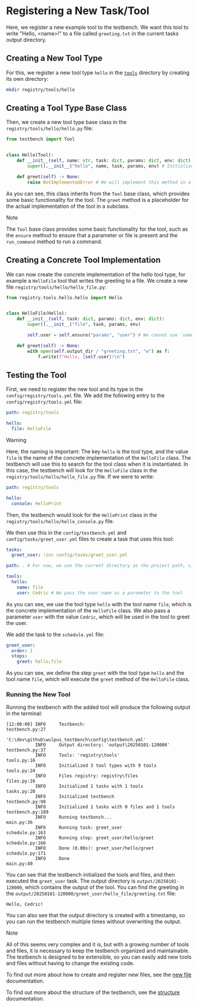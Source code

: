 # Registering a New Task/Tool

Here, we register a new example tool to the testbench. We want this tool to write "Hello, <name\>!" to a file called `greeting.txt` in the current tasks output directory.


## Creating a New Tool Type

For this, we register a new tool type `hello` in the [`tools`](tools) directory by creating its own directory:

```bash
mkdir registry/tools/hello
```


## Creating a Tool Type Base Class

Then, we create a new tool type base class in the `registry/tools/hello/hello.py` file:

```python
from testbench import Tool


class Hello(Tool):
    def __init__(self, name: str, task: dict, params: dict, env: dict):
        super().__init__("hello", name, task, params, env) # Initialize the base class with the tool type "hello"

    def greet(self) -> None:
        raise NotImplementedError # We will implement this method in a subclass
```

As you can see, this class inherits from the `Tool` base class, which provides some basic functionality for the tool. The `greet` method is a placeholder for the actual implementation of the tool in a subclass.

> [!NOTE]
> The `Tool` base class provides some basic functionality for the tool, such as the `ensure` method to ensure that a parameter or file is present and the `run_command` method to run a command.


## Creating a Concrete Tool Implementation

We can now create the concrete implementation of the hello tool type, for example a `HelloFile` tool that writes the greeting to a file. We create a new file `registry/tools/hello/hello_file.py`:

```python
from registry.tools.hello.hello import Hello


class HelloFile(Hello):
    def __init__(self, task: dict, params: dict, env: dict):
        super().__init__("file", task, params, env)

        self.user = self.ensure("params", "user") # We cannot use `name` here, since it is reserved for the tool name

    def greet(self) -> None:
        with open(self.output_dir / "greeting.txt", "w") as f:
            f.write(f"Hello, {self.user}!\n")
```


## Testing the Tool

First, we need to register the new tool and its type in the `config/registry/tools.yml` file. We add the following entry to the `config/registry/tools.yml` file:

```yaml
path: registry/tools

hello:
  file: HelloFile
```

> [!WARNING]
> Here, the naming is important: The key `hello` is the tool type, and the value `file` is the name of the concrete implementation of the `HelloFile` class. The testbench will use this to search for the tool class when it is instantiated. In this case, the testbench will look for the `HelloFile` class in the `registry/tools/hello/hello_file.py` file. If we were to write:
> ```yaml
> path: registry/tools
> 
> hello:
>   console: HelloPrint
> ```
> Then, the testbench would look for the `HelloPrint` class in the `registry/tools/hello/hello_console.py` file.

We then use this in the `config/testbench.yml` and `config/tasks/greet_user.yml` files to create a task that uses this tool:

```yaml
tasks:
  greet_user: !inc config/tasks/greet_user.yml
```

```yaml
path: . # For now, we use the current directory as the project path, since we don't have a specific project path

tools:
  hello:
    name: file
    user: Cedric # We pass the user name as a parameter to the tool
```

As you can see, we use the tool type `hello` with the tool name `file`, which is the concrete implementation of the `HelloFile` class. We also pass a parameter `user` with the value `Cedric`, which will be used in the tool to greet the user.

We add the task to the `schedule.yml` file:

```yaml
greet_user:
  order: 1
  steps:
    greet: hello;file
```

As you can see, we define the step `greet` with the tool type `hello` and the tool name `file`, which will execute the `greet` method of the `HelloFile` class.


### Running the New Tool

Running the testbench with the added tool will produce the following output in the terminal:

```log
[12:00:00] INFO     Testbench:                                               testbench.py:27
                    'C:\dev\github\wulpus_testbench\config\testbench.yml'                   
           INFO     Output directory: 'output\20250101-120000'               testbench.py:37
           INFO     Tools: 'registry\tools'                                      tools.py:16
           INFO     Initialized 3 tool types with 9 tools                        tools.py:24
           INFO     Files registry: registry\files                               files.py:16
           INFO     Initialized 1 tasks with 1 tools                             tasks.py:20
           INFO     Initialized testbench                                    testbench.py:98
           INFO     Initialized 1 tasks with 0 files and 1 tools            testbench.py:189
           INFO     Running testbench...                                          main.py:36
           INFO     Running task: greet_user                                 schedule.py:163
           INFO     Running step: greet_user/hello/greet                     schedule.py:166
           INFO     Done (0.00s): greet_user/hello/greet                     schedule.py:171
           INFO     Done                                                          main.py:40
```

You can see that the testbench initialized the tools and files, and then executed the `greet_user` task. The output directory is `output/20250101-120000`, which contains the output of the tool.
You can find the greeting in the `output/20250101-120000/greet_user/hello_file/greeting.txt` file:

```text
Hello, Cedric!
```

You can also see that the output directory is created with a timestamp, so you can run the testbench multiple times without overwriting the output.

> [!NOTE]
> All of this seems very complex and it is, but with a growing number of tools and files, it is necessary to keep the testbench organized and maintainable. The testbench is designed to be extensible, so you can easily add new tools and files without having to change the existing code.

To find out more about how to create and register new files, see the [new file](new_file.md) documentation.

To find out more about the structure of the testbench, see the [structure](structure.md) documentation.